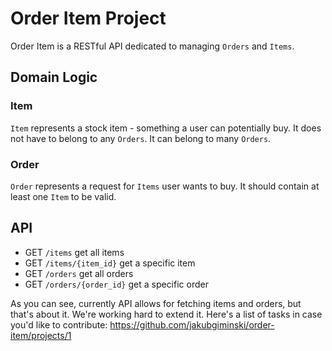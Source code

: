 # Order Item Project
Order Item is a RESTful API dedicated to managing `Orders` and `Items`.

## Domain Logic 
### Item
`Item` represents a stock item - something a user can potentially buy. It does not have to belong to any `Orders`. It can belong to many `Orders`.

### Order 
`Order` represents a request for `Items` user wants to buy. It should contain at least one `Item` to be valid.

## API
* GET `/items` get all items
* GET `/items/{item_id}` get a specific item
* GET `/orders` get all orders
* GET `/orders/{order_id}` get a specific order

As you can see, currently API allows for fetching items and orders, but that's about it. We're working hard to extend it. 
Here's a list of tasks in case you'd like to contribute:  https://github.com/jakubgiminski/order-item/projects/1

